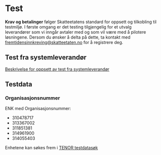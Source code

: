 # Test

**Krav og betalinger** følger Skatteetatens standard for oppsett og tilkobling til testmiljø. I første omgang er det testing tilgjengelig for et utvalg leverandører som vi inngår avtaler med og som vil være med å pilotere løsningene. Dersom du ønsker å delta på dette, ta kontakt med fremtidensinnkreving@skatteetaten.no for å registrere deg.

## Test fra systemleverandør

[Beskrivelse for oppsett av test fra systemleverandør](https://skatteetaten.github.io/datasamarbeid-api-dokumentasjon/data_testsystemleverandor.html)

## Testdata

### Organisasjonsnummer

ENK med Organisasjonsnummer:

- 310478717
- 313367002
- 311851381
- 314961900
- 314055403

Enhetene kan søkes frem i [TENOR testdatasøk](https://skatteetaten.github.io/datasamarbeid-api-dokumentasjon/data_testdatasok.html)
